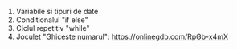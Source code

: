 1. Variabile si tipuri de date
2. Conditionalul "if else"
3. Ciclul repetitiv "while"
4. Joculet "Ghiceste numarul": https://onlinegdb.com/RpGb-x4mX
